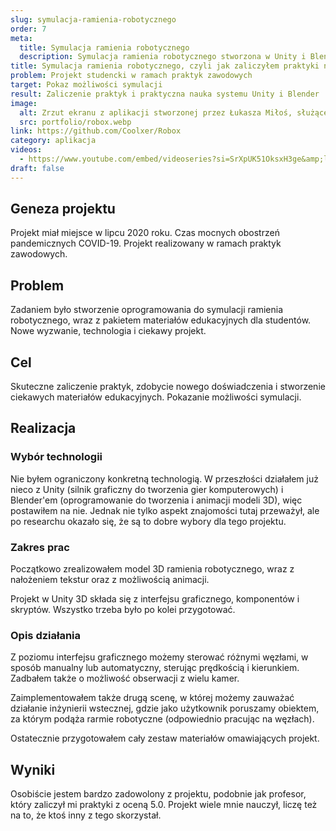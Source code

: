 ```yaml
---
slug: symulacja-ramienia-robotycznego
order: 7
meta:
  title: Symulacja ramienia robotycznego
  description: Symulacja ramienia robotycznego stworzona w Unity i Blenderze, prezentuje możliwości sterowania i wizualizacji ruchu
title: Symulacja ramienia robotycznego, czyli jak zaliczyłem praktyki na studiach
problem: Projekt studencki w ramach praktyk zawodowych
target: Pokaz możliwości symulacji
result: Zaliczenie praktyk i praktyczna nauka systemu Unity i Blender
image:
  alt: Zrzut ekranu z aplikacji stworzonej przez Łukasza Miłoś, służącej do symulacji sterowania ramieniem robotycznym
  src: portfolio/robox.webp
link: https://github.com/Coolxer/Robox
category: aplikacja
videos:
  - https://www.youtube.com/embed/videoseries?si=SrXpUK51OksxH3ge&amp;list=PL5tp2Ne3qPmbV8q4IK6VXxMdpsV8u97qa
draft: false
---
```


## Geneza projektu

Projekt miał miejsce w lipcu 2020 roku. Czas mocnych obostrzeń pandemicznych COVID-19. Projekt realizowany w ramach praktyk zawodowych.

## Problem

Zadaniem było stworzenie oprogramowania do symulacji ramienia robotycznego, wraz z pakietem materiałów edukacyjnych dla studentów. Nowe wyzwanie, technologia i ciekawy projekt.

## Cel

Skuteczne zaliczenie praktyk, zdobycie nowego doświadczenia i stworzenie ciekawych materiałów edukacyjnych. Pokazanie możliwości symulacji.

## Realizacja

### Wybór technologii

Nie byłem ograniczony konkretną technologią. W przeszłości działałem już nieco z Unity (silnik graficzny do tworzenia gier komputerowych) i Blender'em (oprogramowanie do tworzenia i animacji modeli 3D), więc postawiłem na nie. Jednak nie tylko aspekt znajomości tutaj przeważył, ale po researchu okazało się, że są to dobre wybory dla tego projektu.

### Zakres prac

Początkowo zrealizowałem model 3D ramienia robotycznego, wraz z nałożeniem tekstur oraz z możliwością animacji.

Projekt w Unity 3D składa się z interfejsu graficznego, komponentów i skryptów. Wszystko trzeba było po kolei przygotować.

### Opis działania

Z poziomu interfejsu graficznego możemy sterować różnymi węzłami, w sposób manualny lub automatyczny, sterując prędkością i kierunkiem. Zadbałem także o możliwość obserwacji z wielu kamer.

Zaimplementowałem także drugą scenę, w której możemy zauważać działanie inżynierii wstecznej, gdzie jako użytkownik poruszamy obiektem, za którym podąża rarmie robotyczne (odpowiednio pracując na węzłach).

Ostatecznie przygotowałem cały zestaw materiałów omawiających projekt.

## Wyniki

Osobiście jestem bardzo zadowolony z projektu, podobnie jak profesor, który zaliczył mi praktyki z oceną 5.0. Projekt wiele mnie nauczył, liczę też na to, że ktoś inny z tego skorzystał.
